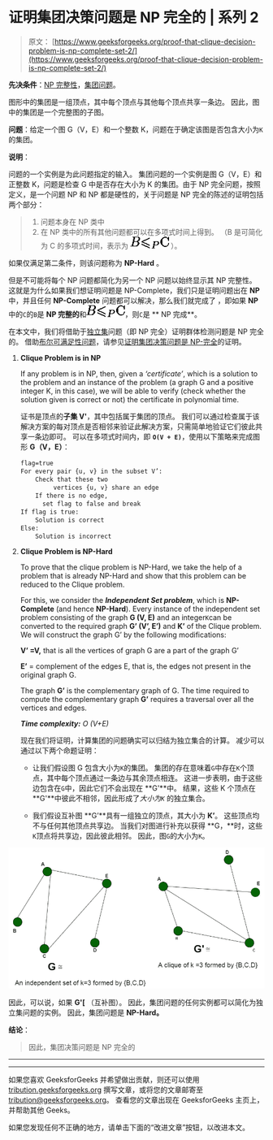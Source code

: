 # 证明集团决策问题是 NP 完全的 | 系列 2

> 原文： [https://www.geeksforgeeks.org/proof-that-clique-decision-problem-is-np-complete-set-2/](https://www.geeksforgeeks.org/proof-that-clique-decision-problem-is-np-complete-set-2/)

**先决条件**：[NP 完整性](https://www.geeksforgeeks.org/np-completeness-set-1/)，[集团问题](https://en.wikipedia.org/wiki/Clique_problem)。

图形中的集团是一组顶点，其中每个顶点与其他每个顶点共享一条边。 因此，图中的集团是一个完整图的子图。

**问题**：给定一个图 G（V，E）和一个整数 K，问题在于确定该图是否包含大小为`K`的集团。

**说明**：

问题的一个实例是为此问题指定的输入。 集团问题的一个实例是图 G（V，E）和正整数 K，问题是检查 G 中是否存在大小为 K 的集团。由于 NP 完全问题，按照定义，是一个问题 NP 和 NP 都是硬性的，关于问题是 NP 完全的陈述的证明包括两个部分：

> 1.  问题本身在 NP 类中
> 2.  在 NP 类中的所有其他问题都可以在多项式时间上得到。
>     （B 是可简化为 C 的多项式时间，表示为 ![B$\leqslant_P$C](img/704e99eabfa939687e3f42fed6bce836.png "Rendered by QuickLaTeX.com") ）。

如果仅满足第二条件，则该问题称为 **NP-Hard** 。

但是不可能将每个 NP 问题都简化为另一个 NP 问题以始终显示其 NP 完整性。 这就是为什么如果我们想证明问题是 NP-Complete，我们只是证明问题出在 **NP** 中，并且任何 **NP-Complete** 问题都可以解决，那么我们就完成了 ，即如果 **NP** 中的`C`的`B`是 **NP 完整的**和![B$\leqslant_P$C](img/704e99eabfa939687e3f42fed6bce836.png "Rendered by QuickLaTeX.com")，则`C`是 ** NP 完成**。

在本文中，我们将借助于[独立集](https://www.geeksforgeeks.org/proof-that-independent-set-in-graph-theory-is-np-complete/)问题（即 NP 完全）证明群体检测问题是 NP 完全的。 借助[布尔可满足性问题](https://www.geeksforgeeks.org/2-satisfiability-2-sat-problem/)，请参见[证明集团决策问题是 NP-完全](https://www.geeksforgeeks.org/proof-that-clique-decision-problem-is-np-complete/)的证明。

1.  **Clique Problem is in NP**

    If any problem is in NP, then, given a *‘certificate’*, which is a solution to the problem and an instance of the problem (a graph G and a positive integer K, in this case), we will be able to verify (check whether the solution given is correct or not) the certificate in polynomial time.

    证书是顶点的**子集 V'**，其中包括属于集团的顶点。 我们可以通过检查属于该解决方案的每对顶点是否相邻来验证此解决方案，只需简单地验证它们彼此共享一条边即可。 可以在多项式时间内，即 **`O(V + E)`**，使用以下策略来完成图形 **G（V，E）**：

    ```
    flag=true
    For every pair {u, v} in the subset V’:
        Check that these two
             vertices {u, v} share an edge
        If there is no edge,
          set flag to false and break
    If flag is true:
        Solution is correct
    Else:
        Solution is incorrect 

    ```

2.  **Clique Problem is NP-Hard**

    To prove that the clique problem is NP-Hard, we take the help of a problem that is already NP-Hard and show that this problem can be reduced to the Clique problem.

    For this, we consider the ***Independent Set problem***, which is **NP-Complete** (and hence **NP-Hard**). Every instance of the independent set problem consisting of the graph **G (V, E)** and an integer`K`can be converted to the required graph **G’ (V’, E’)** and **K’** of the Clique problem. We will construct the graph G’ by the following modifications:

    **V’ =V,** that is all the vertices of graph G are a part of the graph G’

    **E’** = complement of the edges E, that is, the edges not present in the original graph G.

    The graph **G’** is the complementary graph of G. The time required to compute the complementary graph **G’** requires a traversal over all the vertices and edges.

    ***Time complexity:** O (V+E)*

    现在我们将证明，计算集团的问题确实可以归结为独立集合的计算。 减少可以通过以下两个命题证明：

    *   让我们假设图 G 包含大小为`K`的集团。 集团的存在意味着`G`中存在`K`个顶点，其中每个顶点通过一条边与其余顶点相连。 这进一步表明，由于这些边包含在`G`中，因此它们不会出现在 **G'**中。 结果，这些 K 个顶点在 **G'**中彼此不相邻，因此形成了*大小为`K`* 的独立集合。

    *   我们假设互补图 **G’**具有一组独立的顶点，其大小为 **K’**。 这些顶点均不与任何其他顶点共享边。 当我们对图进行补充以获得 **G，**时，这些`K`顶点将共享边，因此彼此相邻。 因此，图`G`的大小为`K`。

![](img/1186b42d7b762cc6ee1db050f736a800.png)

因此，可以说，如果 **G'[** （互补图）。 因此，集团问题的任何实例都可以简化为独立集问题的实例。 因此，集团问题是 **NP-Hard。**

**结论**：

> 因此，集团决策问题是 NP 完全的



* * *

* * *

如果您喜欢 GeeksforGeeks 并希望做出贡献，则还可以使用 [tribution.geeksforgeeks.org](https://contribute.geeksforgeeks.org/) 撰写文章，或将您的文章邮寄至 tribution@geeksforgeeks.org。 查看您的文章出现在 GeeksforGeeks 主页上，并帮助其他 Geeks。

如果您发现任何不正确的地方，请单击下面的“改进文章”按钮，以改进本文。